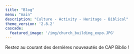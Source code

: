 ```yaml
---
title: "Blog"
menu: "main"
description: "Culture - Activity - Heritage - Biblical"
theme_version: '2.8.2'
cascade:
  featured_image: '/img/church_building_expo.JPG'
---
```

Restez au courant des dernières nouveautés de CAP Biblio !
